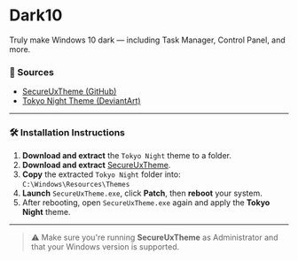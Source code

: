 # Dark10  
Truly make Windows 10 dark — including Task Manager, Control Panel, and more.

### 🔗 Sources
- [SecureUxTheme (GitHub)](https://github.com/namazso/SecureUxTheme)  
- [Tokyo Night Theme (DeviantArt)](https://www.deviantart.com/niivu/art/Tokyo-Night-for-Windows-10-911660687)

---

### 🛠️ Installation Instructions

1. **Download and extract** the `Tokyo Night` theme to a folder.
2. **Download and extract** [SecureUxTheme](https://github.com/namazso/SecureUxTheme).
3. **Copy** the extracted `Tokyo Night` folder into: `C:\Windows\Resources\Themes`
4. **Launch** `SecureUxTheme.exe`, click **Patch**, then **reboot** your system.
5. After rebooting, open `SecureUxTheme.exe` again and apply the **Tokyo Night** theme.

---

> ⚠️ Make sure you're running **SecureUxTheme** as Administrator and that your Windows version is supported.
